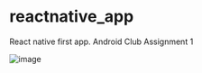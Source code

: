 # reactnative_app
React native first app. Android Club Assignment 1

![image](https://user-images.githubusercontent.com/64188419/124313225-2fe04d00-db8e-11eb-996f-9399a3ce8240.png)
